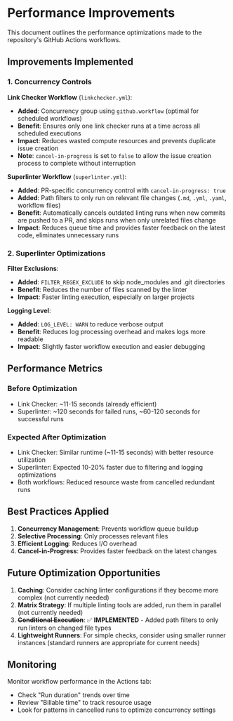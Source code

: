 # Performance Improvements

This document outlines the performance optimizations made to the repository's GitHub Actions workflows.

## Improvements Implemented

### 1. Concurrency Controls

**Link Checker Workflow** (`linkchecker.yml`):
- **Added**: Concurrency group using `github.workflow` (optimal for scheduled workflows)
- **Benefit**: Ensures only one link checker runs at a time across all scheduled executions
- **Impact**: Reduces wasted compute resources and prevents duplicate issue creation
- **Note**: `cancel-in-progress` is set to `false` to allow the issue creation process to complete without interruption

**Superlinter Workflow** (`superlinter.yml`):
- **Added**: PR-specific concurrency control with `cancel-in-progress: true`
- **Added**: Path filters to only run on relevant file changes (`.md`, `.yml`, `.yaml`, workflow files)
- **Benefit**: Automatically cancels outdated linting runs when new commits are pushed to a PR, and skips runs when only unrelated files change
- **Impact**: Reduces queue time and provides faster feedback on the latest code, eliminates unnecessary runs

### 2. Superlinter Optimizations

**Filter Exclusions**:
- **Added**: `FILTER_REGEX_EXCLUDE` to skip node_modules and .git directories
- **Benefit**: Reduces the number of files scanned by the linter
- **Impact**: Faster linting execution, especially on larger projects

**Logging Level**:
- **Added**: `LOG_LEVEL: WARN` to reduce verbose output
- **Benefit**: Reduces log processing overhead and makes logs more readable
- **Impact**: Slightly faster workflow execution and easier debugging

## Performance Metrics

### Before Optimization
- Link Checker: ~11-15 seconds (already efficient)
- Superlinter: ~120 seconds for failed runs, ~60-120 seconds for successful runs

### Expected After Optimization
- Link Checker: Similar runtime (~11-15 seconds) with better resource utilization
- Superlinter: Expected 10-20% faster due to filtering and logging optimizations
- Both workflows: Reduced resource waste from cancelled redundant runs

## Best Practices Applied

1. **Concurrency Management**: Prevents workflow queue buildup
2. **Selective Processing**: Only processes relevant files
3. **Efficient Logging**: Reduces I/O overhead
4. **Cancel-in-Progress**: Provides faster feedback on the latest changes

## Future Optimization Opportunities

1. **Caching**: Consider caching linter configurations if they become more complex (not currently needed)
2. **Matrix Strategy**: If multiple linting tools are added, run them in parallel (not currently needed)
3. **~~Conditional Execution~~**: ✅ **IMPLEMENTED** - Added path filters to only run linters on changed file types
4. **Lightweight Runners**: For simple checks, consider using smaller runner instances (standard runners are appropriate for current needs)

## Monitoring

Monitor workflow performance in the Actions tab:
- Check "Run duration" trends over time
- Review "Billable time" to track resource usage
- Look for patterns in cancelled runs to optimize concurrency settings
